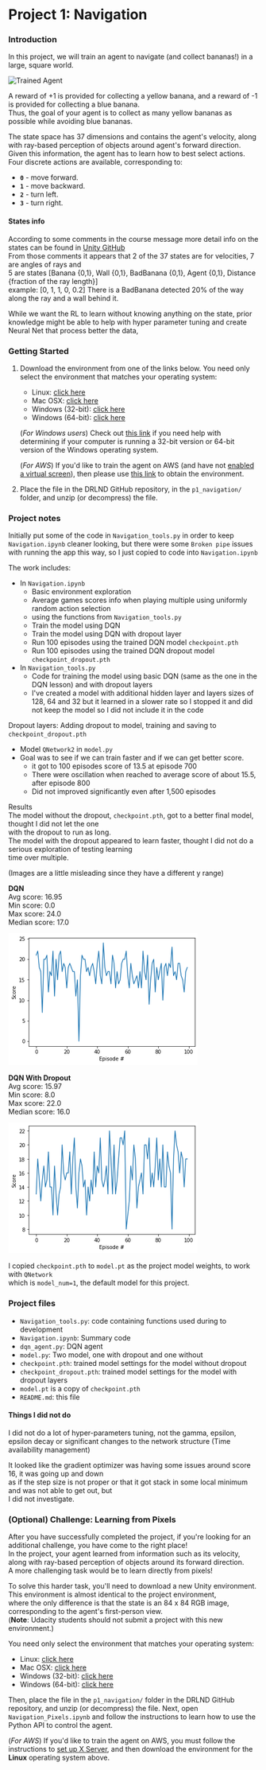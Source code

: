 [//]: # (Image References)

[image1]: https://user-images.githubusercontent.com/10624937/42135619-d90f2f28-7d12-11e8-8823-82b970a54d7e.gif "Trained Agent"

# Project 1: Navigation

### Introduction

In this project, we will train an agent to navigate (and collect bananas!) in a large, square world.  

![Trained Agent][image1]

A reward of +1 is provided for collecting a yellow banana, and a reward of -1 is provided for collecting a blue banana.  
Thus, the goal of your agent is to collect as many yellow bananas as possible while avoiding blue bananas.  

The state space has 37 dimensions and contains the agent's velocity, along with ray-based perception of objects around agent's forward direction.  
Given this information, the agent has to learn how to best select actions.  Four discrete actions are available, corresponding to:
- **`0`** - move forward.
- **`1`** - move backward.
- **`2`** - turn left.
- **`3`** - turn right.

#### States info
According to some comments in the course message more detail info on the states can be found in [Unity GitHub](https://github.com/Unity-Technologies/ml-agents/issues/1134)  
From those comments it appears that 2 of the 37 states are for velocities, 7 are angles of rays and   
5 are states [Banana {0,1}, Wall {0,1}, BadBanana {0,1}, Agent {0,1}, Distance {fraction of the ray length}]  
example: 
[0, 1, 1, 0, 0.2] 
There is a BadBanana detected 20% of the way along the ray and a wall behind it.  

While we want the RL to learn without knowing anything on the state, prior knowledge might be able 
to help with hyper parameter tuning and create Neural Net that process better the data, 

### Getting Started

1. Download the environment from one of the links below.  You need only select the environment that matches your operating system:
    - Linux: [click here](https://s3-us-west-1.amazonaws.com/udacity-drlnd/P1/Banana/Banana_Linux.zip)
    - Mac OSX: [click here](https://s3-us-west-1.amazonaws.com/udacity-drlnd/P1/Banana/Banana.app.zip)
    - Windows (32-bit): [click here](https://s3-us-west-1.amazonaws.com/udacity-drlnd/P1/Banana/Banana_Windows_x86.zip)
    - Windows (64-bit): [click here](https://s3-us-west-1.amazonaws.com/udacity-drlnd/P1/Banana/Banana_Windows_x86_64.zip)
    
    (_For Windows users_) Check out [this link](https://support.microsoft.com/en-us/help/827218/how-to-determine-whether-a-computer-is-running-a-32-bit-version-or-64) if you need help with determining if your computer is running a 32-bit version or 64-bit version of the Windows operating system.

    (_For AWS_) If you'd like to train the agent on AWS (and have not [enabled a virtual screen](https://github.com/Unity-Technologies/ml-agents/blob/master/docs/Training-on-Amazon-Web-Service.md)), then please use [this link](https://s3-us-west-1.amazonaws.com/udacity-drlnd/P1/Banana/Banana_Linux_NoVis.zip) to obtain the environment.

2. Place the file in the DRLND GitHub repository, in the `p1_navigation/` folder, and unzip (or decompress) the file. 

### Project notes
Initially put some of the code in `Navigation_tools.py` in order to keep `Navigation.ipynb` cleaner looking,
but there were some `Broken pipe` issues with running the app this way, so I just copied to code into `Navigation.ipynb`

The work includes:
- In `Navigation.ipynb`
  - Basic environment exploration 
  - Average games scores info when playing multiple using uniformly random action selection 
  - using the functions from `Navigation_tools.py`
  - Train the model using DQN
  - Train the model using DQN with dropout layer
  - Run 100 episodes using the trained DQN model `checkpoint.pth`
  - Run 100 episodes using the trained DQN dropout model `checkpoint_dropout.pth`
- In `Navigation_tools.py`
  - Code for training the model using basic DQN (same as the one in the DQN lesson) and with dropout layers
  - I've created a model with additional hidden layer and layers sizes of 128, 64 and 32 
    but it learned in a slower rate so I stopped it and did not keep the model so I did not include it in the code

Dropout layers:
Adding dropout to model, training and saving to `checkpoint_dropout.pth`
- Model `QNetwork2` in `model.py`
- Goal was to see if we can train faster and if we can get better score.
  - it got to 100 episodes score of 13.5 at episode 700
  - There were oscillation when reached to average score of about 15.5, after episode 800 
  - Did not improved significantly even after 1,500 episodes

Results   
The model without the dropout, `checkpoint.pth`, got to a better final model, thought I did not let the one   
with the dropout to run as long.   
The model with the dropout appeared to learn faster, thought I did not do a serious exploration of testing learning   
time over multiple. 

(Images are a little misleading since they have a different y range)

__DQN__    
Avg score: 16.95  
Min score: 0.0  
Max score: 24.0  
Median score: 17.0  

![DQN Trained model](DQN_image.png)


__DQN With Dropout__    
Avg score: 15.97   
Min score: 8.0  
Max score: 22.0  
Median score: 16.0  

![DQN with dropout Trained model](DQN_with_dropout.png)   

I copied `checkpoint.pth` to `model.pt` as the project model weights, to work with `QNetwork`   
which is `model_num=1`, the default model for this project.   

  
### Project files
- `Navigation_tools.py`: code containing functions used during to development
- `Navigation.ipynb`: Summary code
- `dqn_agent.py`: DQN agent
- `model.py`: Two model, one with dropout and one without
- `checkpoint.pth`: trained model settings for the model without dropout
- `checkpoint_dropout.pth`: trained model settings for the model with dropout layers
- `model.pt` is a copy of `checkpoint.pth`   
- `README.md`: this file

#### Things I did not do
I did not do a lot of hyper-parameters tuning, not the gamma, epsilon, epsilon decay or 
significant changes to the network structure (Time availability management)

It looked like the gradient optimizer was having some issues around score 16, it was going up and down  
as if the step size is not proper or that it got stack in some local minimum and was not able to get out, but  
I did not investigate. 



### (Optional) Challenge: Learning from Pixels

After you have successfully completed the project, if you're looking for an additional challenge, you have come to the right place!  
In the project, your agent learned from information such as its velocity, along with ray-based perception of objects around its forward direction.  
A more challenging task would be to learn directly from pixels!

To solve this harder task, you'll need to download a new Unity environment.  This environment is almost identical to the project environment,  
where the only difference is that the state is an 84 x 84 RGB image, corresponding to the agent's first-person view.  
(**Note**: Udacity students should not submit a project with this new environment.)

You need only select the environment that matches your operating system:
- Linux: [click here](https://s3-us-west-1.amazonaws.com/udacity-drlnd/P1/Banana/VisualBanana_Linux.zip)
- Mac OSX: [click here](https://s3-us-west-1.amazonaws.com/udacity-drlnd/P1/Banana/VisualBanana.app.zip)
- Windows (32-bit): [click here](https://s3-us-west-1.amazonaws.com/udacity-drlnd/P1/Banana/VisualBanana_Windows_x86.zip)
- Windows (64-bit): [click here](https://s3-us-west-1.amazonaws.com/udacity-drlnd/P1/Banana/VisualBanana_Windows_x86_64.zip)

Then, place the file in the `p1_navigation/` folder in the DRLND GitHub repository, and unzip (or decompress) the file.  Next, open `Navigation_Pixels.ipynb` and follow the instructions to learn how to use the Python API to control the agent.

(_For AWS_) If you'd like to train the agent on AWS, you must follow the instructions to [set up X Server](https://github.com/Unity-Technologies/ml-agents/blob/master/docs/Training-on-Amazon-Web-Service.md), and then download the environment for the **Linux** operating system above.
